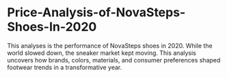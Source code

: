 # Price-Analysis-of-NovaSteps-Shoes-In-2020
This analyses is the performance of NovaSteps shoes in 2020. While the world slowed down, the sneaker market kept moving. This analysis uncovers how brands, colors, materials, and consumer preferences shaped footwear trends in a transformative year.

